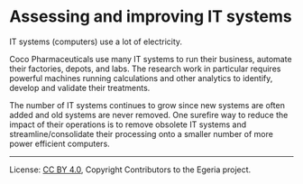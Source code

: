 <!-- SPDX-License-Identifier: CC-BY-4.0 -->
<!-- Copyright Contributors to the Egeria project. -->

# Assessing and improving IT systems

IT systems (computers) use a lot of electricity.

Coco Pharmaceuticals use many IT systems to run their business, automate their factories, depots, and labs.
The research work in particular requires powerful machines running calculations and other analytics to identify,
develop and validate their treatments.

The number of IT systems continues to grow since new systems are often added and old systems are never removed.
One surefire way to reduce the impact of their operations is to remove obsolete IT systems and streamline/consolidate their
processing onto a smaller number of more power efficient computers.



----
License: [CC BY 4.0](https://creativecommons.org/licenses/by/4.0/), Copyright Contributors to the Egeria project.